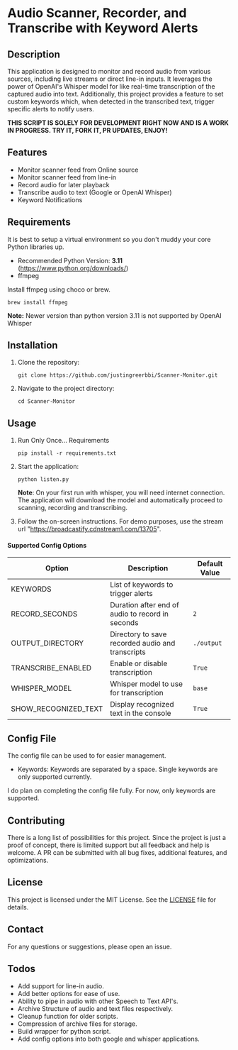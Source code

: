 # Audio Scanner, Recorder, and Transcribe with Keyword Alerts

## Description

This application is designed to monitor and record audio from various sources, including live streams or direct line-in inputs. It leverages the power of OpenAI's Whisper model for like real-time transcription of the captured audio into text. Additionally, this project provides a feature to set custom keywords which, when detected in the transcribed text, trigger specific alerts to notify users.

**THIS SCRIPT IS SOLELY FOR DEVELOPMENT RIGHT NOW AND IS A WORK IN PROGRESS. TRY IT, FORK IT, PR UPDATES, ENJOY!**

## Features

-   Monitor scanner feed from Online source
-   Monitor scanner feed from line-in
-   Record audio for later playback
-   Transcribe audio to text (Google or OpenAI Whisper)
-   Keyword Notifications

## Requirements

It is best to setup a virtual environment so you don't muddy your core Python libraries up.

-   Recommended Python Version: **3.11** (https://www.python.org/downloads/)
-   ffmpeg

Install ffmpeg using choco or brew.

```
brew install ffmpeg
```

**Note:** Newer version than python version 3.11 is not supported by OpenAI Whisper

## Installation

1. Clone the repository:
    ```
    git clone https://github.com/justingreerbbi/Scanner-Monitor.git
    ```
2. Navigate to the project directory:

    ```
    cd Scanner-Monitor
    ```

## Usage

1. Run Only Once... Requirements

    ```
    pip install -r requirements.txt
    ```

2. Start the application:

    ```
    python listen.py
    ```

    **Note**: On your first run with whisper, you will need internet connection. The application will download the model and automatically proceed to scanning, recording and transcribing.

3. Follow the on-screen instructions. For demo purposes, use the stream url "https://broadcastify.cdnstream1.com/13705".

#### Supported Config Options

| Option                | Description                                      | Default Value          |
|-----------------------|--------------------------------------------------|------------------------|
| KEYWORDS              | List of keywords to trigger alerts               |                        |
| RECORD_SECONDS        | Duration after end of audio to record in seconds | `2`                    |
| OUTPUT_DIRECTORY      | Directory to save recorded audio and transcripts | `./output`             |
| TRANSCRIBE_ENABLED    | Enable or disable transcription                  | `True`                 |
| WHISPER_MODEL         | Whisper model to use for transcription           | `base`                 |
| SHOW_RECOGNIZED_TEXT  | Display recognized text in the console           | `True`                 |

## Config File

The config file can be used to for easier management.

-   Keywords: Keywords are separated by a space. Single keywords are only supported currently.

I do plan on completing the config file fully. For now, only keywords are supported.

## Contributing

There is a long list of possibilities for this project. Since the project is just a proof of concept, there is limited support but all feedback and help is welcome. A PR can be submitted with all bug fixes, additional features, and optimizations.

## License

This project is licensed under the MIT License. See the [LICENSE](LICENSE) file for details.

## Contact

For any questions or suggestions, please open an issue.

## Todos

-   Add support for line-in audio.
-   Add better options for ease of use.
-   Ability to pipe in audio with other Speech to Text API's.
-   Archive Structure of audio and text files respectively.
-   Cleanup function for older scripts.
-   Compression of archive files for storage.
-   Build wrapper for python script.
-   Add config options into both google and whisper applications.
